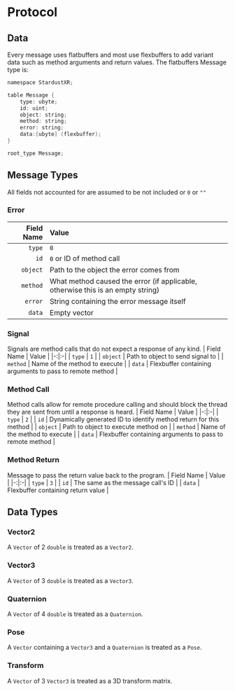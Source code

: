 # Protocol
## Data
Every message uses flatbuffers and most use flexbuffers to add variant data such as method arguments and return values. The flatbuffers Message type is:

```c
namespace StardustXR;

table Message {
	type: ubyte;
	id: uint;
	object: string;
	method: string;
	error: string;
	data:[ubyte] (flexbuffer);
}

root_type Message;
```

## Message Types
All fields not accounted for are assumed to be not included or `0` or `""`
### Error
| Field Name | Value |
|-:|:-|
| `type` | `0` |
| `id` | `0` or ID of method call |
| `object` | Path to the object the error comes from |
| `method` | What method caused the error (if applicable, otherwise this is an empty string) |
| `error` | String containing the error message itself |
| `data` | Empty vector |

### Signal
Signals are method calls that do not expect a response of any kind.
| Field Name | Value |
|-:|:-|
| `type` | `1` |
| `object` | Path to object to send signal to |
| `method` | Name of the method to execute |
| `data` | Flexbuffer containing arguments to pass to remote method |

### Method Call
Method calls allow for remote procedure calling and should block the thread they are sent from until a response is heard.
| Field Name | Value |
|-:|:-|
| `type` | `2` |
| `id` | Dynamically generated ID to identify method return for this method |
| `object` | Path to object to execute method on |
| `method` | Name of the method to execute |
| `data` | Flexbuffer containing arguments to pass to remote method |

### Method Return
Message to pass the return value back to the program.
| Field Name | Value |
|-:|:-|
| `type` | `3` |
| `id` | The same as the message call's ID |
| `data` | Flexbuffer containing return value |

## Data Types
### Vector2
A `Vector` of 2 `double` is treated as a `Vector2`.
### Vector3
A `Vector` of 3 `double` is treated as a `Vector3`.
### Quaternion
A `Vector` of 4 `double` is treated as a `Quaternion`.
### Pose
A `Vector` containing a `Vector3` and a `Quaternion` is treated as a `Pose`.
### Transform
A `Vector` of 3 `Vector3` is treated as a 3D transform matrix.